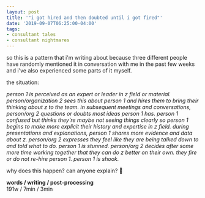 ```yaml
---
layout: post
title: '"i got hired and then doubted until i got fired"'
date: '2019-09-07T06:25:00-04:00'
tags:
- consultant tales
- consultant nightmares
--- 
```


so this is a pattern that i'm writing about because three different people have randomly mentioned it in conversation with me in the past few weeks and i've also experienced some parts of it myself.

the situation: 

_person 1 is perceived as an expert or leader in z field or material. person/organization 2 sees this about person 1 and hires them to bring their thinking about z to the team. in subsequent meetings and conversations, person/org 2 questions or doubts most ideas person 1 has. person 1 confused but thinks they're maybe not seeing things clearly so person 1 begins to make more explicit their history and expertise in z field. during presentations and explanations, person 1 shares more evidence and data about z. person/org 2 expresses they feel like they are being talked down to and told what to do. person 1 is stunned. person/org 2 decides after some more time working together that they can do z better on their own. they fire or do not re-hire person 1. person 1 is shook._

why does this happen? can anyone explain? 🤔

<!-- hyperlink bank -->


<!-- &#042; = asterisk -->
<!-- &#039; = single quote '-->

**words / writing / post-processing**  
191w / 7min / 3min